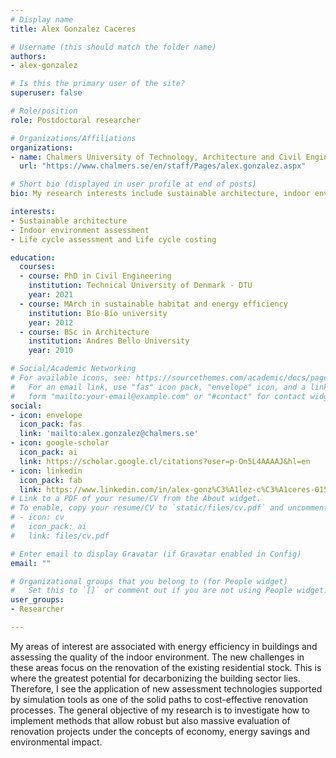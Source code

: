 ```yaml
---
# Display name
title: Alex Gonzalez Caceres

# Username (this should match the folder name)
authors:
- alex-gonzalez

# Is this the primary user of the site?
superuser: false

# Role/position
role: Postdoctoral researcher

# Organizations/Affiliations
organizations:
- name: Chalmers University of Technology, Architecture and Civil Engineering, Building Technology, Sustainable Building
  url: "https://www.chalmers.se/en/staff/Pages/alex.gonzalez.aspx"

# Short bio (displayed in user profile at end of posts)
bio: My research interests include sustainable architecture, indoor environment assessment and the application of LCC and LCA in the renovation of existing buildings.

interests:
- Sustainable architecture
- Indoor environment assessment
- Life cycle assessment and Life cycle costing

education:
  courses:
  - course: PhD in Civil Engineering 
    institution: Technical University of Denmark - DTU
    year: 2021
  - course: MArch in sustainable habitat and energy efficiency
    institution: Bío-Bío university
    year: 2012
  - course: BSc in Architecture
    institution: Andres Bello University
    year: 2010

# Social/Academic Networking
# For available icons, see: https://sourcethemes.com/academic/docs/page-builder/#icons
#   For an email link, use "fas" icon pack, "envelope" icon, and a link in the
#   form "mailto:your-email@example.com" or "#contact" for contact widget.
social:
- icon: envelope
  icon_pack: fas
  link: 'mailto:alex.gonzalez@chalmers.se'
- icon: google-scholar
  icon_pack: ai
  link: https://scholar.google.cl/citations?user=p-On5L4AAAAJ&hl=en
- icon: linkedin
  icon_pack: fab
  link: https://www.linkedin.com/in/alex-gonz%C3%A1lez-c%C3%A1ceres-01503841/
# Link to a PDF of your resume/CV from the About widget.
# To enable, copy your resume/CV to `static/files/cv.pdf` and uncomment the lines below.
# - icon: cv
#   icon_pack: ai
#   link: files/cv.pdf

# Enter email to display Gravatar (if Gravatar enabled in Config)
email: ""

# Organizational groups that you belong to (for People widget)
#   Set this to `[]` or comment out if you are not using People widget.
user_groups:
- Researcher

---
```

My areas of interest are associated with energy efficiency in buildings and assessing the quality of the indoor environment. The new challenges in these areas focus on the renovation of the existing residential stock. This is where the greatest potential for decarbonizing the building sector lies. Therefore, I see the application of new assessment technologies supported by simulation tools as one of the solid paths to cost-effective renovation processes. The general objective of my research is to investigate how to implement methods that allow robust but also massive evaluation of renovation projects under the concepts of economy, energy savings and environmental impact.
